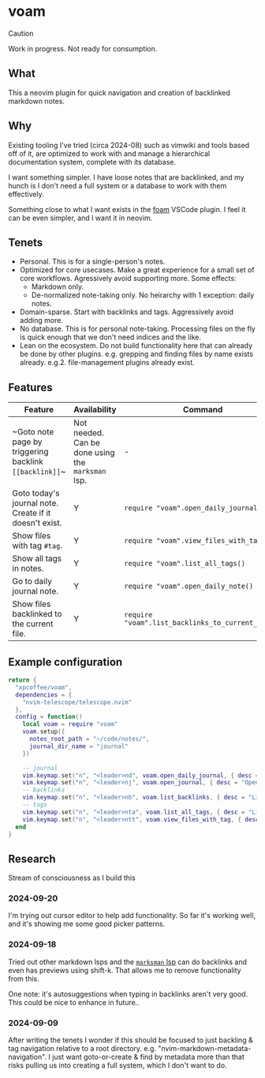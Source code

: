 # voam

> [!caution]
> Work in progress. Not ready for consumption.

## What

This a neovim plugin for quick navigation and creation of backlinked markdown notes.

## Why

Existing tooling I've tried (circa 2024-08) such as vimwiki and tools based off of it, are optimized to work with and manage a hierarchical documentation system, complete with its database.

I want something simpler. I have loose notes that are backlinked, and my hunch is I don't need a full system or a database to work with them effectively.

Something close to what I want exists in the [foam](https://marketplace.visualstudio.com/items?itemName=foam.foam-vscode) VSCode plugin. I feel it can be even simpler, and I want it in neovim.

## Tenets

- Personal. This is for a single-person's notes.
- Optimized for core usecases. Make a great experience for a small set of core workflows. Agressively avoid supporting more. Some effects:
  - Markdown only.
  - De-normalized note-taking only. No heirarchy with 1 exception: daily notes.
- Domain-sparse. Start with backlinks and tags. Aggressively avoid adding more.
- No database. This is for personal note-taking. Processing files on the fly is quick enough that we don't need indices and the like.
- Lean on the ecosystem. Do not build functionality here that can already be done by other plugins. e.g. grepping and finding files by name exists already. e.g.2. file-management plugins already exist.

## Features

| Feature                                                | Availability                                      | Command                            |
| ------------------------------------------------------ | ------------------------------------------------- | ---------------------------------- |
| ~Goto note page by triggering backlink `[[backlink]]`~ | Not needed. Can be done using the `marksman` lsp. | -                                  |
| Goto today's journal note. Create if it doesn't exist. | Y                                                 | `require "voam".open_daily_journal()` |
| Show files with tag `#tag`.                            | Y                                               |  `require "voam".view_files_with_tag(tag)`                                   |
| Show all tags in notes.                                | Y                                               |  `require "voam".list_all_tags()`                                   |
| Go to daily journal note.                        | Y                                                 | `require "voam".open_daily_note()`                                   |
| Show files backlinked to the current file.             | Y                                                 | `require "voam".list_backlinks_to_current_file()`                                   |

## Example configuration

```lua
return {
  "xpcoffee/voam",
  dependencies = {
    "nvim-telescope/telescope.nvim"
  },
  config = function()
    local voam = require "voam"
    voam.setup({
      notes_root_path = "~/code/notes/",
      journal_dir_name = "journal"
    })

    -- journal
    vim.keymap.set("n", "<leader>nd", voam.open_daily_journal, { desc = "Open today's journal", remap = false })
    vim.keymap.set("n", "<leader>nj", voam.open_journal, { desc = "Open a journal note from the last 5 days", remap = false })
    -- backlinks
    vim.keymap.set("n", "<leader>nb", voam.list_backlinks, { desc = "List backlinks", remap = false })
    -- tags
    vim.keymap.set("n", "<leader>nta", voam.list_all_tags, { desc = "List all tags", remap = false })
    vim.keymap.set("n", "<leader>ntt", voam.view_files_with_tag, { desc = "View files for tag under cursor", remap = false })
  end
}

```
## Research

Stream of consciousness as I build this

### 2024-09-20

I'm trying out cursor editor to help add functionality. So far it's working well, and it's showing me some good picker patterns.

### 2024-09-18

Tried out other markdown lsps and the [`marksman` lsp](https://github.com/artempyanykh/marksman) can do backlinks and even has previews using shift-k. That allows me to remove functionality from this.

One note: it's autosuggestions when typing in backlinks aren't very good. This could be nice to enhance in future..

### 2024-09-09

After writing the tenets I wonder if this should be focused to just backling & tag navigation relative to a root directory. e.g. "nvim-markdown-metadata-navigation". I just want goto-or-create & find by metadata more than that risks pulling us into creating a full system, which I don't want to do.
